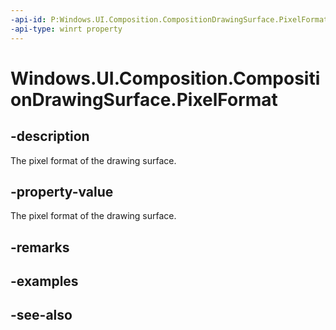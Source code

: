 ```yaml
---
-api-id: P:Windows.UI.Composition.CompositionDrawingSurface.PixelFormat
-api-type: winrt property
---
```


<!-- Property syntax
public Windows.Graphics.DirectX.DirectXPixelFormat PixelFormat { get; }
-->

# Windows.UI.Composition.CompositionDrawingSurface.PixelFormat

## -description
The pixel format of the drawing surface.



## -property-value
The pixel format of the drawing surface.

## -remarks

## -examples

## -see-also
